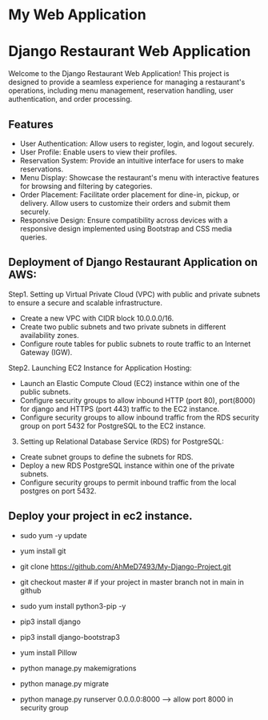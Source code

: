 # My Web Application 
# Django Restaurant Web Application

Welcome to the Django Restaurant Web Application! This project is designed to provide a seamless experience for managing a restaurant's operations, including menu management, reservation handling, user authentication, and order processing.

## Features
- User Authentication: Allow users to register, login, and logout securely.
- User Profile: Enable users to view their profiles.
- Reservation System: Provide an intuitive interface for users to make reservations.
- Menu Display: Showcase the restaurant's menu with interactive features for browsing and filtering by categories.
- Order Placement: Facilitate order placement for dine-in, pickup, or delivery. Allow users to customize their orders and submit them securely.
- Responsive Design: Ensure compatibility across devices with a responsive design implemented using Bootstrap and CSS media queries.

## Deployment of Django Restaurant Application on AWS:

Step1. Setting up Virtual Private Cloud (VPC) with public and private subnets to ensure a secure and scalable infrastructure.
- Create a new VPC with CIDR block 10.0.0.0/16.
- Create two public subnets and two private subnets in different availability zones.
- Configure route tables for public subnets to route traffic to an Internet Gateway (IGW).

Step2. Launching EC2 Instance for Application Hosting:
- Launch an Elastic Compute Cloud (EC2) instance within one of the public subnets.
- Configure security groups to allow inbound HTTP (port 80), port(8000) for django and HTTPS (port 443) traffic to the EC2 instance.
- Configure security groups to allow inbound traffic from the RDS security group on port 5432 for PostgreSQL to the EC2 instance.

3. Setting up Relational Database Service (RDS) for PostgreSQL:
- Create subnet groups to define the subnets for RDS.
- Deploy a new RDS PostgreSQL instance within one of the private subnets.
- Configure security groups to permit inbound traffic from the local postgres on port 5432.


## Deploy your project in ec2 instance. 

- sudo yum -y update 

- yum install git

- git clone https://github.com/AhMeD7493/My-Django-Project.git

- git checkout master # if your project in master branch not in main in github

- sudo yum install python3-pip -y

- pip3 install django

- pip3 install django-bootstrap3

- yum install Pillow

- python manage.py makemigrations

- python manage.py migrate 

- python manage.py runserver 0.0.0.0:8000 --> allow port 8000 in security group


